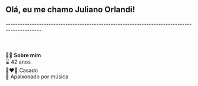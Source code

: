 ## Olá, eu me chamo Juliano Orlandi!
---------------------------------------------------------------------------------------------<br><br><br><br>
🙎‍♂️ **Sobre mim**<br>
⌛ 42 anos<br>
👩‍❤️‍👨 Casado<br>
🎸 Apaixonado por música<br>








<!--
**JulianoOrlandi/JulianoOrlandi** is a ✨ _special_ ✨ repository because its `README.md` (this file) appears on your GitHub profile.

Here are some ideas to get you started:

- 🔭 I’m currently working on ...
- 🌱 I’m currently learning ...
- 👯 I’m looking to collaborate on ...
- 🤔 I’m looking for help with ...
- 💬 Ask me about ...
- 📫 How to reach me: ...
- 😄 Pronouns: ...
- ⚡ Fun fact: ...
-->
